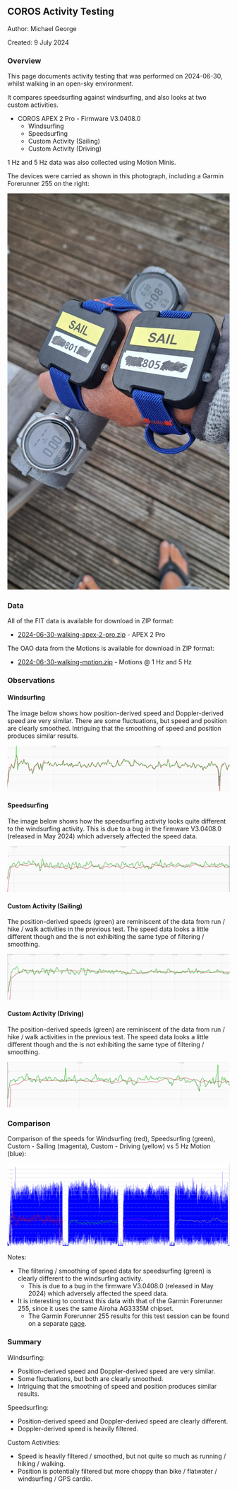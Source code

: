 ## COROS Activity Testing

Author: Michael George

Created: 9 July 2024



### Overview

This page documents activity testing that was performed on 2024-06-30, whilst walking in an open-sky environment.

It compares speedsurfing against windsurfing, and also looks at two custom activities.

- COROS APEX 2 Pro - Firmware V3.0408.0
  - Windsurfing
  - Speedsurfing
  - Custom Activity (Sailing)
  - Custom Activity (Driving)

1 Hz and 5 Hz data was also collected using Motion Minis.

The devices were carried as shown in this photograph, including a Garmin Forerunner 255 on the right:

![devices](img/20240630_180228.jpg)



### Data

All of the FIT data is available for download in ZIP format:

- [2024-06-30-walking-apex-2-pro.zip](2024-06-30-walking-apex-2-pro.zip) - APEX 2 Pro

The OAO data from the Motions is available for download in ZIP format:

- [2024-06-30-walking-motion.zip](2024-06-30-walking-motion.zip) - Motions @ 1 Hz and 5 Hz



### Observations

#### Windsurfing

The image below shows how position-derived speed and Doppler-derived speed are very similar. There are some fluctuations, but speed and position are clearly smoothed. Intriguing that the smoothing of speed and position produces similar results.

![windsurfing-apex-2-pro](img/1-windsurfing-apex-2-pro.png)



#### Speedsurfing

The image below shows how the speedsurfing activity looks quite different to the windsurfing activity. This is due to a bug in the firmware V3.0408.0 (released in May 2024) which adversely affected the speed data.

![speedsurfing-apex-2-pro](img/2-speedsurfing-apex-2-pro.png)



#### Custom Activity (Sailing)

The position-derived speeds (green) are reminiscent of the data from run / hike / walk activities in the previous test. The speed data looks a little different though and the is not exhibiting the same type of filtering / smoothing.

![custom-sailing-apex-2-pro](img/3-custom-sailing-apex-2-pro.png)



#### Custom Activity (Driving)

The position-derived speeds (green) are reminiscent of the data from run / hike / walk activities in the previous test. The speed data looks a little different though and the is not exhibiting the same type of filtering / smoothing.

![custom-driving-apex-2-pro](img/4-custom-driving-apex-2-pro.png)



### Comparison

Comparison of the speeds for Windsurfing (red), Speedsurfing (green), Custom - Sailing (magenta), Custom - Driving (yellow) vs 5 Hz Motion (blue):

![comparison-1](img/comparison.png)

Notes:

- The filtering / smoothing of speed data for speedsurfing (green) is clearly different to the windsurfing activity.
  - This is due to a bug in the firmware V3.0408.0 (released in May 2024) which adversely affected the speed data.
- It is interesting to contrast this data with that of the Garmin Forerunner 255, since it uses the same Airoha AG3335M chipset.
  - The Garmin Forerunner 255 results for this test session can be found on a separate [page](../../../garmin/activities/walking-2024-06-30/README.md).




### Summary

Windsurfing:

- Position-derived speed and Doppler-derived speed are very similar.
- Some fluctuations, but both are clearly smoothed.
- Intriguing that the smoothing of speed and position produces similar results.

Speedsurfing:

- Position-derived speed and Doppler-derived speed are clearly different.
- Doppler-derived speed is heavily filtered.

Custom Activities:

- Speed is heavily filtered / smoothed, but not quite so much as running / hiking / walking.
- Position is potentially filtered but more choppy than bike / flatwater / windsurfing / GPS cardio.
